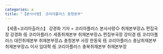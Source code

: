 ```yaml
---
categories: a
title: "【본사사령】 코리아플러스 충청본부"
---
```

【세종=코리아츨러스】 강경화 기자 = 코리아플러스 본사사령◇ 취재본부장△ 편집국장 강경화 任 코리아플러스 세종취재본부 취재본부장△ 편집부국장 강미경 任 코리아플러스 대전취재본부 취재본부장△ 충청본부 사장 한동욱 任 코리아플러스 충남취재본부 취재본부장△ 이사 임대혁 任 코리아플러스 충북취재본부 취재본부장